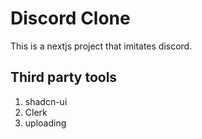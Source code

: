 # Discord Clone

This is a nextjs project that imitates discord.

## Third party tools

1. shadcn-ui
2. Clerk
3. uploading
